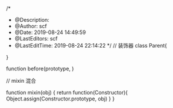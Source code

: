 /*
 * @Description:  
 * @Author: scf
 * @Date: 2019-08-24 14:49:59
 * @LastEditors: scf
 * @LastEditTime: 2019-08-24 22:14:22
 */
// 装饰器
class Parent{
    
}

function before(prototype, )


// mixin 混合

function mixin(obj) {
    return function(Constructor){
        Object.assign(Constructor.prototype, obj)
    }
}